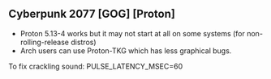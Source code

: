 ## Cyberpunk 2077 [GOG] [Proton]

- Proton 5.13-4 works but it may not start at all on some systems (for non-rolling-release distros)
- Arch users can use Proton-TKG which has less graphical bugs.

To fix crackling sound:
PULSE_LATENCY_MSEC=60<br><br>